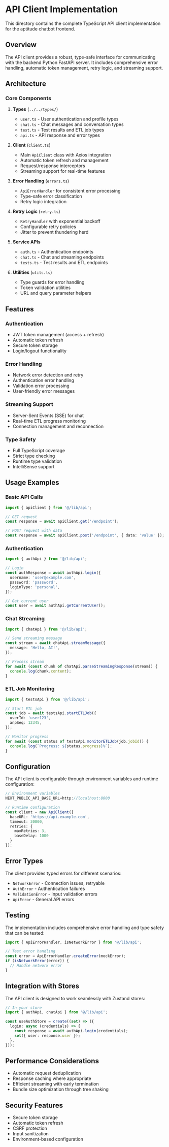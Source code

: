# API Client Implementation

This directory contains the complete TypeScript API client implementation for the aptitude chatbot frontend.

## Overview

The API client provides a robust, type-safe interface for communicating with the backend Python FastAPI server. It includes comprehensive error handling, automatic token management, retry logic, and streaming support.

## Architecture

### Core Components

1. **Types** (`../../types/`)
   - `user.ts` - User authentication and profile types
   - `chat.ts` - Chat messages and conversation types
   - `test.ts` - Test results and ETL job types
   - `api.ts` - API response and error types

2. **Client** (`client.ts`)
   - Main `ApiClient` class with Axios integration
   - Automatic token refresh and management
   - Request/response interceptors
   - Streaming support for real-time features

3. **Error Handling** (`errors.ts`)
   - `ApiErrorHandler` for consistent error processing
   - Type-safe error classification
   - Retry logic integration

4. **Retry Logic** (`retry.ts`)
   - `RetryHandler` with exponential backoff
   - Configurable retry policies
   - Jitter to prevent thundering herd

5. **Service APIs**
   - `auth.ts` - Authentication endpoints
   - `chat.ts` - Chat and streaming endpoints
   - `tests.ts` - Test results and ETL endpoints

6. **Utilities** (`utils.ts`)
   - Type guards for error handling
   - Token validation utilities
   - URL and query parameter helpers

## Features

### Authentication

- JWT token management (access + refresh)
- Automatic token refresh
- Secure token storage
- Login/logout functionality

### Error Handling

- Network error detection and retry
- Authentication error handling
- Validation error processing
- User-friendly error messages

### Streaming Support

- Server-Sent Events (SSE) for chat
- Real-time ETL progress monitoring
- Connection management and reconnection

### Type Safety

- Full TypeScript coverage
- Strict type checking
- Runtime type validation
- IntelliSense support

## Usage Examples

### Basic API Calls

```typescript
import { apiClient } from '@/lib/api';

// GET request
const response = await apiClient.get('/endpoint');

// POST request with data
const response = await apiClient.post('/endpoint', { data: 'value' });
```

### Authentication

```typescript
import { authApi } from '@/lib/api';

// Login
const authResponse = await authApi.login({
  username: 'user@example.com',
  password: 'password',
  loginType: 'personal',
});

// Get current user
const user = await authApi.getCurrentUser();
```

### Chat Streaming

```typescript
import { chatApi } from '@/lib/api';

// Send streaming message
const stream = await chatApi.streamMessage({
  message: 'Hello, AI!',
});

// Process stream
for await (const chunk of chatApi.parseStreamingResponse(stream)) {
  console.log(chunk.content);
}
```

### ETL Job Monitoring

```typescript
import { testsApi } from '@/lib/api';

// Start ETL job
const job = await testsApi.startETLJob({
  userId: 'user123',
  anpSeq: 12345,
});

// Monitor progress
for await (const status of testsApi.monitorETLJob(job.jobId)) {
  console.log(`Progress: ${status.progress}%`);
}
```

## Configuration

The API client is configurable through environment variables and runtime configuration:

```typescript
// Environment variables
NEXT_PUBLIC_API_BASE_URL=http://localhost:8000

// Runtime configuration
const client = new ApiClient({
  baseURL: 'https://api.example.com',
  timeout: 30000,
  retries: {
    maxRetries: 3,
    baseDelay: 1000
  }
});
```

## Error Types

The client provides typed errors for different scenarios:

- `NetworkError` - Connection issues, retryable
- `AuthError` - Authentication failures
- `ValidationError` - Input validation errors
- `ApiError` - General API errors

## Testing

The implementation includes comprehensive error handling and type safety that can be tested:

```typescript
import { ApiErrorHandler, isNetworkError } from '@/lib/api';

// Test error handling
const error = ApiErrorHandler.createError(mockError);
if (isNetworkError(error)) {
  // Handle network error
}
```

## Integration with Stores

The API client is designed to work seamlessly with Zustand stores:

```typescript
// In your store
import { authApi, chatApi } from '@/lib/api';

const useAuthStore = create((set) => ({
  login: async (credentials) => {
    const response = await authApi.login(credentials);
    set({ user: response.user });
  },
}));
```

## Performance Considerations

- Automatic request deduplication
- Response caching where appropriate
- Efficient streaming with early termination
- Bundle size optimization through tree shaking

## Security Features

- Secure token storage
- Automatic token refresh
- CSRF protection
- Input sanitization
- Environment-based configuration

